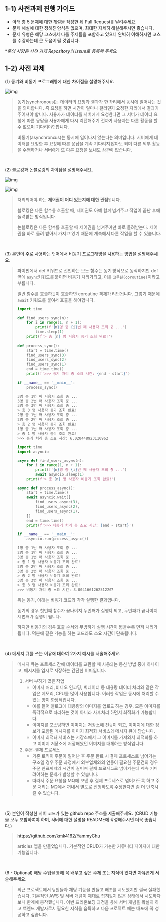 ## 1-1) 사전과제 진행 가이드

- 아래 총 5 문제에 대한 해설을 작성한 뒤 Pull Request를 날려주세요.
- 문제 해설에 대한 정해진 양식은 없으며, 최대한 자세히 해설해주시면 좋습니다.
- 문제 유형은 해당 코스에서 다룰 주제들을 포함하고 있으니 완벽히 이해하시면 코스를 수강하는데 큰 도움이 될 것입니다.

**문의 사항은 사전 과제 Repository의 Issue로 등록해 주세요.*



## 1-2) 사전 과제

(1) 동기와 비동기 프로그래밍에 대한 차이점을 설명해주세요.

![img](https://velog.velcdn.com/images%2Fslobber%2Fpost%2F0722db09-f9f9-4f61-8708-4e9d53924fee%2F%E1%84%83%E1%85%A1%E1%84%8B%E1%85%AE%E1%86%AB%E1%84%85%E1%85%A9%E1%84%83%E1%85%B3%20(1).jpeg)

> 동기(synchronous)는 데이터의 요청과 결과가 한 자리에서 동시에 일어나는 것을 의미합니다. 즉 요청을 하면 시간이 얼마나 걸리던지 요청한 자리에서 결과가 주어져야 합니다. 사용자가 데이터를 서버에게 요청한다면 그 서버가 데이터 요청에 따른 응답을 사용자에게 다시 리턴해주기 전까지 사용자는 다른 활동을 할 수 없으며 기다려야만합니다.
>
> 비동기(asynchronous)는 동시에 일어나지 않는다는 의미입니다. 서버에게 데이터를 요청한 후 요청에 따른 응답을 계속 기다리지 않아도 되며 다른 외부 활동을 수행하거나 서버에게 또 다른 요청을 보내도 상관이 없습니다.

<br>

(2) 블로킹과 논블로킹의 차이점을 설명해주세요.

![img](https://blog.kakaocdn.net/dn/9TaYF/btrGuTMZB6Q/IZkwLXfHjkKSkJV7wZWgi0/img.png)

![img](https://blog.kakaocdn.net/dn/2wK1l/btrGvnf0clT/efsIKLylAw94bbeU9U6KKk/img.png)

> 처리되어야 하는 **제어권이 어디 있는지에 대한 관점**입니다.
>
> 블로킹은 다른 함수를 호출할 때, 제어권도 아예 함께 넘겨주고 작업이 끝난 후에 돌려받는 방식입니다.
>
> 논블로킹은 다른 함수를 호출할 때 제어권을 넘겨주지만 바로 돌려받는다. 제어권을 바로 돌려 받아서 가지고 있기 때문에 계속해서 다른 작업을 할 수 있습니다.

<br>

(3) 본인이 주로 사용하는 언어에서 비동기 프로그래밍을 사용하는 방법을 설명해주세요.

> 파이썬에서 def 키워드로 선언하는 모든 함수는 동기 방식으로 동작하지만 def 앞에 `async`키워드를 붙이면 비동기 처리가되고, 이를 `코루틴(coroutine)`이라고 부릅니다.
>
> 일반 함수를 호출하듯이 호출하면 coroutine 객체가 리턴됩니다. 그렇기 때문에 `await` 키워드를 붙여서 호출을 해야합니다.
>
> ```python
> import time
> 
> def find_users_sync(n):
>     for i in range(1, n + 1):
>         print(f'{n}명 중 {i}번 째 사용자 조회 중 ...')
>         time.sleep(1)
>     print(f'> 총 {n} 명 사용자 동기 조회 완료!')
>     
> def process_sync():
>     start = time.time()
>     find_users_sync(3)
>     find_users_sync(2)
>     find_users_sync(1)
>     end = time.time()
>     print(f'>>> 동기 처리 총 소요 시간: {end - start}')
> 
> if __name__ == '__main__':
>     process_sync()
> ```
>
> ```bash
> 3명 중 1번 째 사용자 조회 중 ...
> 3명 중 2번 째 사용자 조회 중 ...
> 3명 중 3번 째 사용자 조회 중 ...
> > 총 3 명 사용자 동기 조회 완료!
> 2명 중 1번 째 사용자 조회 중 ...
> 2명 중 2번 째 사용자 조회 중 ...
> > 총 2 명 사용자 동기 조회 완료!
> 1명 중 1번 째 사용자 조회 중 ...
> > 총 1 명 사용자 동기 조회 완료!
> >>> 동기 처리 총 소요 시간: 6.020448923110962
> ```
>
> ```python
> import time
> import asyncio
> 
> async def find_users_async(n):
>     for i in range(1, n + 1):
>         print(f'{n}명 중 {i}번 째 사용자 조회 중 ...')
>         await asyncio.sleep(1)
>     print(f'> 총 {n} 명 사용자 비동기 조회 완료!')
> 
> async def process_async():
>     start = time.time()
>     await asyncio.wait([
>         find_users_async(3),
>         find_users_async(2),
>         find_users_async(1),
>     ])
>     end = time.time()
>     print(f'>>> 비동기 처리 총 소요 시간: {end - start}')
> 
> if __name__ == '__main__':
>     asyncio.run(process_async())
> ```
>
> ```bash
> 1명 중 1번 째 사용자 조회 중 ...
> 2명 중 1번 째 사용자 조회 중 ...
> 3명 중 1번 째 사용자 조회 중 ...
> > 총 1 명 사용자 비동기 조회 완료!
> 2명 중 2번 째 사용자 조회 중 ...
> 3명 중 2번 째 사용자 조회 중 ...
> > 총 2 명 사용자 비동기 조회 완료!
> 3명 중 3번 째 사용자 조회 중 ...
> > 총 3 명 사용자 비동기 조회 완료!
> >>> 비동기 처리 총 소요 시간: 3.0041661262512207
> ```
>
> 위는 동기, 아래는 비동기 코드와 각각 실행한 결과입니다.
>
> 동기의 경우 첫번째 함수가 끝나야지 두번째가 실행이 되고, 두번째가 끝나야지 세번째가 실행이 됩니다.
>
> 하지만 비동기의 경우 호출 순서와 무방하게 실행 시간이 짧을수록 먼저 처리가 됩니다. 덕분에 같은 기능을 하는 코드라도 소요 시간이 단축됩니다.

<br>

(4) 메세지 큐를 쓰는 이유에 대하여 2가지 예시를 서술해주세요.

> 메시지 큐는 프로세스 간에 데이터를 교환할 때 사용되는 통신 방법 중에 하나이고, 메시지를 임시로 저장하는 간단한 버퍼입니다.
>
> 1. 서버 부하가 많은 작업
>    - 이미지 처리, 비디오 인코딩, 빅데이터 등 대용량 데이터 처리와 같은 작업은 메모리, CPU를 많이 사용합니다. 이러한 작업은 동시에 처리할 수 있는 양이 한정적입니다.
>    - 예를 들어 블로그에 대용량의 이미지를 업로드 하는 경우, 모든 이미지를 즉각적으로 처리하는 것이 아니라 사후처리 하면서 최적화가 가능합니다.
>    - 이미지를 포스팅하면 이미지는 저장소에 전송이 되고, 이미지에 대한 정보가 포함된 메시지를 이미지 최적화 서비스의 메시지 큐에 담습니다.
>    - 이미지 최적화 서비스는 저장소에서 그 이미지를 가져와서 최적화를 하고 이미지 저장소에 저장해놨던 이미지를 대체하는 방식입니다.
> 2. 주문-결제 프로세스
>    - 기존 로직이 주문이 일어난 후 주문 완료 시 결제 프로세스로 넘어가는 구조일 경우 주문 과정에서 외부업체와의 연동이 필요한 주문건의 경우 주문 완료까지의 시간이 길어져 결제 프로세스로 넘어가는데 계속 기다려야하는 문제가 발생할 수 있습니다.
>    - 따라서 주문 요청을 MQ에 보낸 후 결제 프로세스로 넘어가도록 하고 주문 처리는 MQ에서 꺼내서 별도로 진행하도록 수정한다면 좀 더 단축시킬 수 있습니다.

<br>

(5) 본인이 작성한 서버 코드가 있는 github repo 주소를 제출해주세요. (CRUD 기능을 모두 포함하여야 하며, 서버에 대한 설명을 README에 작성해주시면 더욱 좋습니다.) 

> https://github.com/kmk4162/YammyChu
>
> articles 앱을 만들었습니다. 기본적인 CRUD가 가능한 커뮤니티 페이지에 대한 기능입니다.

<br>

(6 - Optional) 해당 수업을 통해 꼭 배우고 싶은 주제 또는 지식이 있다면 자유롭게 서술해주세요.

> 최근 프로젝트에서 팀원들과 채팅 기능을 만들고 배포를 시도했지만 결국 실패했습니다. 기본적인 AWS 및 서버 개념이 제대로 잡혀있지 않은 상태에서 시도하다 보니 한계에 봉착했습니다. 이번 프리온보딩 과정을 통해 서버 개념을 확실히 하고 백엔드 개발자로서 필요한 지식을 습득하고 다음 프로젝트 때는 배포에 꼭 성공하고 싶습니다.
